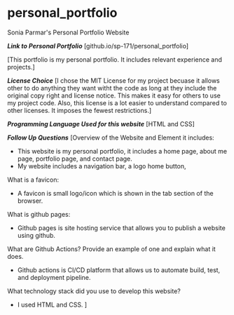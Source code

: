 # personal_portfolio
Sonia Parmar's Personal Portfolio Website

***Link to Personal Portfolio***
[github.io/sp-171/personal_portfolio]

[This portfolio is my personal portfolio. It includes relevant experience and projects.]


***License Choice***
[I chose the MIT License for my project becuase it allows other to do anything they want witht the code as long at they include the original copy right and license notice. This makes it easy for others to use my project code. Also, this license is a lot easier to understand compared to other licenses. It imposes the fewest restrictions.]

***Programming Language Used for this website***
[HTML and CSS]

***Follow Up Questions***
[Overview of the Website and Element it includes:
  - This website is my personal portfolio, it includes a home page, about me page, portfolio page, and contact page.
  - My website includes a navigation bar, a logo home button, 

What is a favicon:
  - A favicon is small logo/icon which is shown in the tab section of the browser.

What is github pages:
  - Github pages is site hosting service that allows you to publish a website using github.

What are Github Actions? Provide an example of one and explain what it does.
  - Github actions is CI/CD platform that allows us to automate build, test, and deployment pipeline.
    
What technology stack did you use to develop this website?
  - I used HTML and CSS.
]
